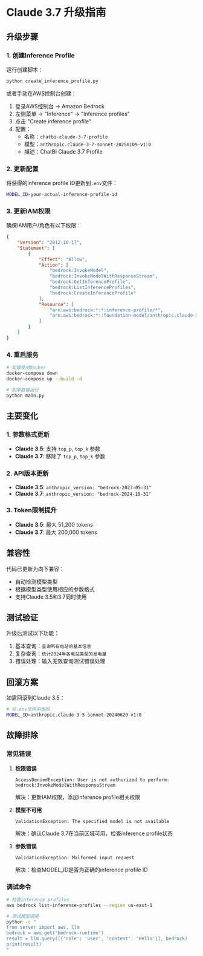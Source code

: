 # Claude 3.7 升级指南

## 升级步骤

### 1. 创建Inference Profile

运行创建脚本：
```bash
python create_inference_profile.py
```

或者手动在AWS控制台创建：
1. 登录AWS控制台 → Amazon Bedrock
2. 左侧菜单 → "Inference" → "Inference profiles"
3. 点击 "Create inference profile"
4. 配置：
   - 名称：`chatbi-claude-3-7-profile`
   - 模型：`anthropic.claude-3-7-sonnet-20250109-v1:0`
   - 描述：ChatBI Claude 3.7 Profile

### 2. 更新配置

将获得的inference profile ID更新到`.env`文件：
```bash
MODEL_ID=your-actual-inference-profile-id
```

### 3. 更新IAM权限

确保IAM用户/角色有以下权限：
```json
{
    "Version": "2012-10-17",
    "Statement": [
        {
            "Effect": "Allow",
            "Action": [
                "bedrock:InvokeModel",
                "bedrock:InvokeModelWithResponseStream",
                "bedrock:GetInferenceProfile",
                "bedrock:ListInferenceProfiles",
                "bedrock:CreateInferenceProfile"
            ],
            "Resource": [
                "arn:aws:bedrock:*:*:inference-profile/*",
                "arn:aws:bedrock:*::foundation-model/anthropic.claude-3-7-sonnet-20250109-v1:0"
            ]
        }
    ]
}
```

### 4. 重启服务

```bash
# 如果使用Docker
docker-compose down
docker-compose up --build -d

# 如果直接运行
python main.py
```

## 主要变化

### 1. 参数格式更新
- **Claude 3.5**: 支持 `top_p`, `top_k` 参数
- **Claude 3.7**: 移除了 `top_p`, `top_k` 参数

### 2. API版本更新
- **Claude 3.5**: `anthropic_version: "bedrock-2023-05-31"`
- **Claude 3.7**: `anthropic_version: "bedrock-2024-10-31"`

### 3. Token限制提升
- **Claude 3.5**: 最大 51,200 tokens
- **Claude 3.7**: 最大 200,000 tokens

## 兼容性

代码已更新为向下兼容：
- 自动检测模型类型
- 根据模型类型使用相应的参数格式
- 支持Claude 3.5和3.7同时使用

## 测试验证

升级后测试以下功能：
1. 基本查询：`查询所有电站的基本信息`
2. 复杂查询：`统计2024年各电站类型的发电量`
3. 错误处理：输入无效查询测试错误处理

## 回滚方案

如需回滚到Claude 3.5：
```bash
# 在.env文件中改回
MODEL_ID=anthropic.claude-3-5-sonnet-20240620-v1:0
```

## 故障排除

### 常见错误

1. **权限错误**
   ```
   AccessDeniedException: User is not authorized to perform: bedrock:InvokeModelWithResponseStream
   ```
   解决：更新IAM权限，添加inference profile相关权限

2. **模型不可用**
   ```
   ValidationException: The specified model is not available
   ```
   解决：确认Claude 3.7在当前区域可用，检查inference profile状态

3. **参数错误**
   ```
   ValidationException: Malformed input request
   ```
   解决：检查MODEL_ID是否为正确的inference profile ID

### 调试命令

```bash
# 检查inference profiles
aws bedrock list-inference-profiles --region us-east-1

# 测试模型调用
python -c "
from server import aws, llm
bedrock = aws.get('bedrock-runtime')
result = llm.query([{'role': 'user', 'content': 'Hello'}], bedrock)
print(result)
"
```